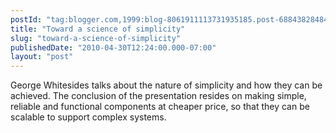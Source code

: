 ```yaml
---
postId: "tag:blogger.com,1999:blog-8061911113731935185.post-6884382848435055145"
title: "Toward a science of simplicity"
slug: "toward-a-science-of-simplicity"
publishedDate: "2010-04-30T12:24:00.000-07:00"
layout: "post"
---
```


George Whitesides talks about the nature of simplicity and how they can be
achieved. The conclusion of the presentation resides on making simple,
reliable and functional components at cheaper price, so that they can be
scalable to support complex systems.  
  

